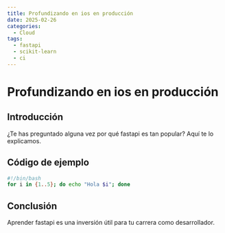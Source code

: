 ```yaml
---
title: Profundizando en ios en producción
date: 2025-02-26
categories:
  - Cloud
tags:
  - fastapi
  - scikit-learn
  - ci
---
```


# Profundizando en ios en producción

## Introducción

¿Te has preguntado alguna vez por qué fastapi es tan popular? Aquí te lo explicamos.

## Código de ejemplo

```bash
#!/bin/bash
for i in {1..5}; do echo "Hola $i"; done
```

## Conclusión

Aprender fastapi es una inversión útil para tu carrera como desarrollador.